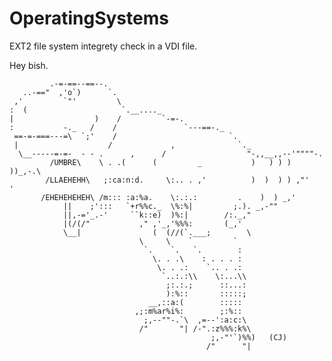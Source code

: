 # OperatingSystems
EXT2 file system integrety check in a VDI file.


Hey bish. 


             
	         .-=-==--==--.
       ..-=="  ,'o`)      `.
     ,'         `"'         \
    :  (                     `.__...._
    |                  )    /         `-=-.
    :           -._   /    /               `---==-._
     ==-=-===---=\  `;'    /                         `.
     |                    /             ,              `._
      \__-----=-=-  - - .      ,      /                  "-,,__,,--'""""-.
             /UMBRE\    \ . .(      (         _           )   ) ) ) ))_,-.\
            /LLAEHEHH\   ;:ca:n:d.     \:.. . ,'          )  )  ) ) ,"'    '
           /EHEHEHEHEH\ /m::: :a:%a.    \:.:.:         .    )  ) _,'
                ||    ;':::   `+r%%c._  \%:%|         ;.). _,-""
                ||,-='_.-'     ``k::e)  )%:|        /:._,"
                |(/(/"           ," ,'_,'%%%:       (_,'
                \__|                (  (//(`.___;        \
                                 \     \    `         `
                                  `.    `.   `.        :
                                    \. . .\    : . . . :
                                     \. . .:    `.. . .:
                                      `..:.:\\    \:...\\
                                       ;:.:.;      ::...:
                                       ):%::       :::::;
                                   __,::a:(        :::::
                                ,;:m%ar%i%:        ;:%::
                                  ;,--""-.`\  ,=--':a:c:\
                                 /"       "| /-".:z%%%:k%\
                                                 ;,-"'`)%%)   (CJ)
                                                /"      "|

